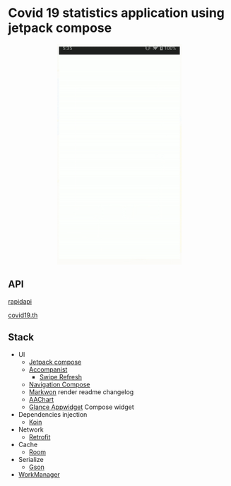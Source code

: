 # Covid 19 statistics application using jetpack compose

<p align="center">
<img src="art/screen_shot.gif" height="500">
</p>

## API

[rapidapi](https://rapidapi.com/api-sports/api/covid-193/)

[covid19.th](https://covid19.th-stat.com/th/api)

## Stack
* UI
  * [Jetpack compose](https://developer.android.com/jetpack/androidx/releases/compose)
  * [Accompanist](https://github.com/google/accompanist)
    * [Swipe Refresh](https://github.com/google/accompanist/tree/main/swiperefresh)
  * [Navigation Compose](https://developer.android.com/jetpack/androidx/releases/navigation/)
  * [Markwon](https://github.com/noties/Markwon) render readme changelog
  * [AAChart](https://github.com/AAChartModel/AAChartCore-Kotlin)
  * [Glance Appwidget](https://developer.android.com/jetpack/androidx/releases/glance) Compose widget
* Dependencies injection
  * [Koin](https://github.com/InsertKoinIO/koin)
* Network
  * [Retrofit](https://github.com/square/retrofit)
* Cache
  * [Room](https://developer.android.com/jetpack/androidx/releases/room)
* Serialize
  * [Gson](https://github.com/google/gson)
* [WorkManager](https://developer.android.com/jetpack/androidx/releases/work)